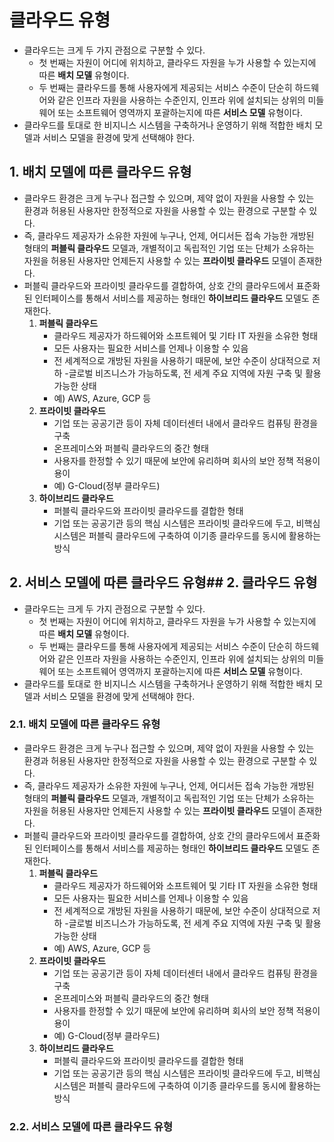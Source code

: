 # 클라우드 유형
- 클라우드는 크게 두 가지 관점으로 구분할 수 있다.
    - 첫 번째는 자원이 어디에 위치하고, 클라우드 자원을 누가 사용할 수 있는지에 따른 **배치 모델** 유형이다.
    - 두 번째는 클라우드를 통해 사용자에게 제공되는 서비스 수준이 단순히 하드웨어와 같은 인프라 자원을 사용하는 수준인지, 인프라 위에 설치되는 상위의 미들웨어 또는 소프트웨어 영역까지 포괄하는지에 따른 **서비스 모델** 유형이다.
- 클라우드를 토대로 한 비지니스 시스템을 구축하거나 운영하기 위해 적합한 배치 모델과 서비스 모델을 환경에 맞게 선택해야 한다.

## 1. 배치 모델에 따른 클라우드 유형
- 클라우드 환경은 크게 누구나 접근할 수 있으며, 제약 없이 자원을 사용할 수 있는 환경과 허용된 사용자만 한정적으로 자원을 사용할 수 있는 환경으로 구분할 수 있다.
- 즉, 클라우드 제공자가 소유한 자원에 누구나, 언제, 어디서든 접속 가능한 개방된 형태의 **퍼블릭 클라우드** 모델과, 개별적이고 독립적인 기업 또는 단체가 소유하는 자원을 허용된 사용자만 언제든지 사용할 수 있는 **프라이빗 클라우드** 모델이 존재한다.
- 퍼블릭 클라우드와 프라이빗 클라우드를 결합하여, 상호 간의 클라우드에서 표준화된 인터페이스를 통해서 서비스를 제공하는 형태인 **하이브리드 클라우드** 모델도 존재한다.
    1. **퍼블릭 클라우드**
        - 클라우드 제공자가 하드웨어와 소프트웨어 및 기타 IT 자원을 소유한 형태
        - 모든 사용자는 필요한 서비스를 언제나 이용할 수 있음
        - 전 세계적으로 개방된 자원을 사용하기 때문에, 보안 수준이 상대적으로 저하
        -글로벌 비즈니스가 가능하도록, 전 세계 주요 지역에 자원 구축 및 활용 가능한 상태
        - 예) AWS, Azure, GCP 등
    2. **프라이빗 클라우드**
        - 기업 또는 공공기관 등이 자체 데이터센터 내에서 클라우드 컴퓨팅 환경을 구축
        - 온프레미스와 퍼블릭 클라우드의 중간 형태
        - 사용자를 한정할 수 있기 때문에 보안에 유리하며 회사의 보안 정책 적용이 용이
        - 예) G-Cloud(정부 클라우드)
    3. **하이브리드 클라우드**
        - 퍼블릭 클라우드와 프라이빗 클라우드를 결합한 형태
        - 기업 또는 공공기관 등의 핵심 시스템은 프라이빗 클라우드에 두고, 비핵심 시스템은 퍼블릭 클라우드에 구축하여 이기종 클라우드를 동시에 활용하는 방식

## 2. 서비스 모델에 따른 클라우드 유형## 2. 클라우드 유형
- 클라우드는 크게 두 가지 관점으로 구분할 수 있다.
    - 첫 번째는 자원이 어디에 위치하고, 클라우드 자원을 누가 사용할 수 있는지에 따른 **배치 모델** 유형이다.
    - 두 번째는 클라우드를 통해 사용자에게 제공되는 서비스 수준이 단순히 하드웨어와 같은 인프라 자원을 사용하는 수준인지, 인프라 위에 설치되는 상위의 미들웨어 또는 소프트웨어 영역까지 포괄하는지에 따른 **서비스 모델** 유형이다.
- 클라우드를 토대로 한 비지니스 시스템을 구축하거나 운영하기 위해 적합한 배치 모델과 서비스 모델을 환경에 맞게 선택해야 한다.

### 2.1. 배치 모델에 따른 클라우드 유형
- 클라우드 환경은 크게 누구나 접근할 수 있으며, 제약 없이 자원을 사용할 수 있는 환경과 허용된 사용자만 한정적으로 자원을 사용할 수 있는 환경으로 구분할 수 있다.
- 즉, 클라우드 제공자가 소유한 자원에 누구나, 언제, 어디서든 접속 가능한 개방된 형태의 **퍼블릭 클라우드** 모델과, 개별적이고 독립적인 기업 또는 단체가 소유하는 자원을 허용된 사용자만 언제든지 사용할 수 있는 **프라이빗 클라우드** 모델이 존재한다.
- 퍼블릭 클라우드와 프라이빗 클라우드를 결합하여, 상호 간의 클라우드에서 표준화된 인터페이스를 통해서 서비스를 제공하는 형태인 **하이브리드 클라우드** 모델도 존재한다.
    1. **퍼블릭 클라우드**
        - 클라우드 제공자가 하드웨어와 소프트웨어 및 기타 IT 자원을 소유한 형태
        - 모든 사용자는 필요한 서비스를 언제나 이용할 수 있음
        - 전 세계적으로 개방된 자원을 사용하기 때문에, 보안 수준이 상대적으로 저하
        -글로벌 비즈니스가 가능하도록, 전 세계 주요 지역에 자원 구축 및 활용 가능한 상태
        - 예) AWS, Azure, GCP 등
    2. **프라이빗 클라우드**
        - 기업 또는 공공기관 등이 자체 데이터센터 내에서 클라우드 컴퓨팅 환경을 구축
        - 온프레미스와 퍼블릭 클라우드의 중간 형태
        - 사용자를 한정할 수 있기 때문에 보안에 유리하며 회사의 보안 정책 적용이 용이
        - 예) G-Cloud(정부 클라우드)
    3. **하이브리드 클라우드**
        - 퍼블릭 클라우드와 프라이빗 클라우드를 결합한 형태
        - 기업 또는 공공기관 등의 핵심 시스템은 프라이빗 클라우드에 두고, 비핵심 시스템은 퍼블릭 클라우드에 구축하여 이기종 클라우드를 동시에 활용하는 방식

### 2.2. 서비스 모델에 따른 클라우드 유형